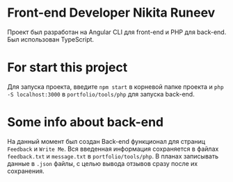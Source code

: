 # Front-end Developer Nikita Runeev

Проект был разработан на Angular CLI для front-end и PHP для back-end. Был использован TypeScript.

# For start this project
Для запуска проекта, введите `npm start` в корневой папке проекта и `php -S localhost:3000` в `portfolio/tools/php` для запуска back-end.

# Some info about back-end
На данный момент был создан Back-end функционал для страниц `Feedback` и `Write Me`. Вся введенная информация сохраняется в файлах `feedback.txt` и `message.txt` в `portfolio/tools/php`. В планах записывать данные в `.json` файлы, с целью вывода отзывов сразу после их сохранения.
